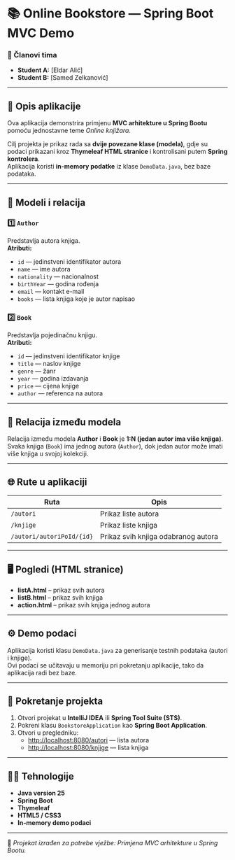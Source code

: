 # 📚 Online Bookstore — Spring Boot MVC Demo

### 👥 Članovi tima
- **Student A:** [Eldar Alić]
- **Student B:** [Samed Zelkanović]

---

## 🧩 Opis aplikacije

Ova aplikacija demonstrira primjenu **MVC arhitekture u Spring Bootu** pomoću jednostavne teme *Online knjižara*.

Cilj projekta je prikaz rada sa **dvije povezane klase (modela)**, gdje su podaci prikazani kroz **Thymeleaf HTML stranice** i kontrolisani putem **Spring kontrolera**.  
Aplikacija koristi **in-memory podatke** iz klase `DemoData.java`, bez baze podataka.

---

## 🧠 Modeli i relacija

### 1️⃣ `Author`
Predstavlja autora knjiga.  
**Atributi:**
- `id` — jedinstveni identifikator autora
- `name` — ime autora
- `nationality` — nacionalnost
- `birthYear` — godina rođenja
- `email` — kontakt e-mail
- `books` — lista knjiga koje je autor napisao

### 2️⃣ `Book`
Predstavlja pojedinačnu knjigu.  
**Atributi:**
- `id` — jedinstveni identifikator knjige
- `title` — naslov knjige
- `genre` — žanr
- `year` — godina izdavanja
- `price` — cijena knjige
- `author` — referenca na autora

---

## 🔗 Relacija između modela

Relacija između modela **Author** i **Book** je **1:N (jedan autor ima više knjiga)**.  
Svaka knjiga (`Book`) ima jednog autora (`Author`), dok jedan autor može imati više knjiga u svojoj kolekciji.

---

## 🌐 Rute u aplikaciji

| Ruta                      | Opis |
|---------------------------|------|
| `/autori`                 | Prikaz liste autora |
| `/knjige`                 | Prikaz liste knjiga |
| `/autori/autoriPoId/{id}` | Prikaz svih knjiga odabranog autora |

---

## 🖥️ Pogledi (HTML stranice)

- **listA.html** – prikaz svih autora
- **listB.html** – prikaz svih knjiga
- **action.html** – prikaz svih knjiga jednog autora

---

## ⚙️ Demo podaci

Aplikacija koristi klasu `DemoData.java` za generisanje testnih podataka (autori i knjige).  
Ovi podaci se učitavaju u memoriju pri pokretanju aplikacije, tako da aplikacija radi bez baze.

---

## 🚀 Pokretanje projekta

1. Otvori projekat u **IntelliJ IDEA** ili **Spring Tool Suite (STS)**.
2. Pokreni klasu `BookstoreApplication` kao **Spring Boot Application**.
3. Otvori u pregledniku:
    - [http://localhost:8080/autori](http://localhost:8080/autori) — lista autora
    - [http://localhost:8080/knjige](http://localhost:8080/knjige) — lista knjiga

---

## 🧑‍💻 Tehnologije

- **Java version 25**
- **Spring Boot**
- **Thymeleaf**
- **HTML5 / CSS3**
- **In-memory demo podaci**

---

📅 *Projekat izrađen za potrebe vježbe: Primjena MVC arhitekture u Spring Bootu.*
